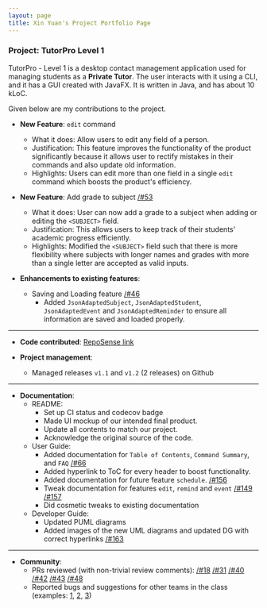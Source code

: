 ```yaml
---
layout: page
title: Xin Yuan's Project Portfolio Page
---
```


### Project: TutorPro Level 1

TutorPro - Level 1 is a desktop contact management application used for managing students as a **Private Tutor**. The user interacts with it using a CLI, and it has a GUI created with JavaFX. It is written in Java, and has about 10 kLoC.

Given below are my contributions to the project.

* **New Feature**: `edit` command
    * What it does: Allow users to edit any field of a person.
    * Justification: This feature improves the functionality of the product significantly because it allows user to 
  rectify mistakes in their commands and also update old information.
    * Highlights: Users can edit more than one field in a single `edit` command which boosts the product's efficiency.

* **New Feature**: Add grade to subject [/#53](https://github.com/AY2324S2-CS2103T-F12-3/tp/pull/53)
  * What it does: User can now add a grade to a subject when adding or editing the `<SUBJECT>` field.
  * Justification: This allows users to keep track of their students' academic progress efficiently.
  * Highlights: Modified the `<SUBJECT>` field such that there is more flexibility where subjects with longer names and grades
    with more than a single letter are accepted as valid inputs. 

* **Enhancements to existing features**:
  * Saving and Loading feature [/#46](https://github.com/AY2324S2-CS2103T-F12-3/tp/pull/46)
    * Added `JsonAdaptedSubject`, `JsonAdaptedStudent`, `JsonAdaptedEvent` and `JsonAdaptedReminder` to ensure all 
    information are saved and loaded properly.
---
* **Code contributed**: [RepoSense link](https://nus-cs2103-ay2324s2.github.io/tp-dashboard/?search=agreatday&sort=groupTitle&sortWithin=title&timeframe=commit&mergegroup=&groupSelect=groupByAuthors&breakdown=true&checkedFileTypes=docs~functional-code~test-code~other&since=2024-02-23&tabOpen=true&tabType=authorship&tabAuthor=agreatdayy&tabRepo=AY2324S2-CS2103T-F12-3%2Ftp%5Bmaster%5D&authorshipIsMergeGroup=false&authorshipFileTypes=docs~functional-code~test-code~other&authorshipIsBinaryFileTypeChecked=false&authorshipIsIgnoredFilesChecked=false)

* **Project management**:
    * Managed releases `v1.1` and `v1.2` (2 releases) on Github

---
* **Documentation**:
    * README:
        * Set up CI status and codecov badge
        * Made UI mockup of our intended final product.
        * Update all contents to match our project.
        * Acknowledge the original source of the code.
    * User Guide:
      * Added documentation for `Table of Contents`, `Command Summary`, and `FAQ` [/#66](https://github.com/AY2324S2-CS2103T-F12-3/tp/pull/66/files)
      * Added hyperlink to ToC for every header to boost functionality.
      * Added documentation for future feature `schedule`. [/#156](https://github.com/AY2324S2-CS2103T-F12-3/tp/pull/156)
      * Tweak documentation for features `edit`, `remind` and `event` [/#149](https://github.com/AY2324S2-CS2103T-F12-3/tp/pull/149) [/#157](https://github.com/AY2324S2-CS2103T-F12-3/tp/pull/157)
      * Did cosmetic tweaks to existing documentation
    * Developer Guide:
      * Updated PUML diagrams
      * Added images of the new UML diagrams and updated DG with correct hyperlinks [/#163](https://github.com/AY2324S2-CS2103T-F12-3/tp/pull/163)
---
* **Community**:
    * PRs reviewed (with non-trivial review comments): [/#18](https://github.com/AY2324S2-CS2103T-F12-3/tp/pull/18) 
  [/#31](https://github.com/AY2324S2-CS2103T-F12-3/tp/pull/31) [/#40](https://github.com/AY2324S2-CS2103T-F12-3/tp/pull/40) [/#42](https://github.com/AY2324S2-CS2103T-F12-3/tp/pull/42) 
  [/#43](https://github.com/AY2324S2-CS2103T-F12-3/tp/pull/43) [/#48](https://github.com/AY2324S2-CS2103T-F12-3/tp/pull/48)
    * Reported bugs and suggestions for other teams in the class (examples: [1](https://github.com/AY2324S2-CS2103T-F14-3/tp/issues/145), 
  [2](https://github.com/AY2324S2-CS2103T-F14-3/tp/issues/142), [3](https://github.com/AY2324S2-CS2103T-F14-3/tp/issues/130))

